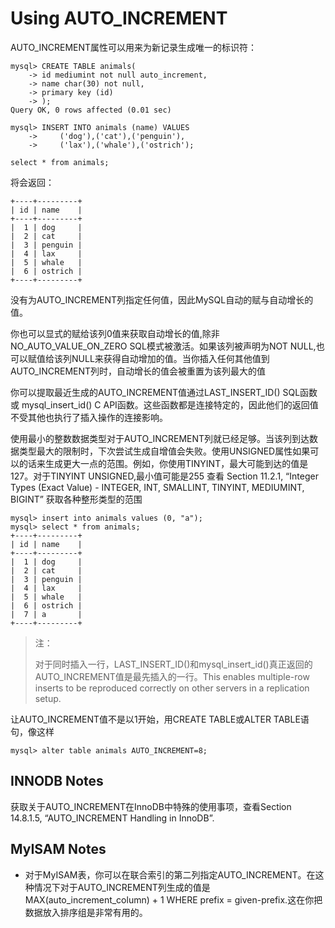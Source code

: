 # Using AUTO\_INCREMENT

AUTO\_INCREMENT属性可以用来为新记录生成唯一的标识符：

```
mysql> CREATE TABLE animals(
    -> id mediumint not null auto_increment,
    -> name char(30) not null,
    -> primary key (id)
    -> );
Query OK, 0 rows affected (0.01 sec)

mysql> INSERT INTO animals (name) VALUES
    ->     ('dog'),('cat'),('penguin'),
    ->     ('lax'),('whale'),('ostrich');

select * from animals;
```

将会返回：

```
+----+---------+
| id | name    |
+----+---------+
|  1 | dog     |
|  2 | cat     |
|  3 | penguin |
|  4 | lax     |
|  5 | whale   |
|  6 | ostrich |
+----+---------+
```

没有为AUTO\_INCREMENT列指定任何值，因此MySQL自动的赋与自动增长的值。

你也可以显式的赋给该列0值来获取自动增长的值,除非NO\_AUTO\_VALUE\_ON\_ZERO SQL模式被激活。如果该列被声明为NOT NULL,也可以赋值给该列NULL来获得自动增加的值。当你插入任何其他值到AUTO\_INCREMENT列时，自动增长的值会被重置为该列最大的值

你可以提取最近生成的AUTO\_INCREMENT值通过LAST\_INSERT\_ID\(\) SQL函数或 mysql\_insert\_id\(\) C API函数。这些函数都是连接特定的，因此他们的返回值不受其他也执行了插入操作的连接影响。

使用最小的整数数据类型对于AUTO\_INCREMENT列就已经足够。当该列到达数据类型最大的限制时，下次尝试生成自增值会失败。使用UNSIGNED属性如果可以的话来生成更大一点的范围。例如，你使用TINYINT，最大可能到达的值是127。对于TINYINT UNSIGNED,最小值可能是255 查看 Section 11.2.1, “Integer Types \(Exact Value\) - INTEGER, INT, SMALLINT, TINYINT, MEDIUMINT, BIGINT” 获取各种整形类型的范围

```
mysql> insert into animals values (0, "a");
mysql> select * from animals;
+----+---------+
| id | name    |
+----+---------+
|  1 | dog     |
|  2 | cat     |
|  3 | penguin |
|  4 | lax     |
|  5 | whale   |
|  6 | ostrich |
|  7 | a       |
+----+---------+
```

> 注：
>
> 对于同时插入一行，LAST\_INSERT\_ID\(\)和mysql\_insert\_id\(\)真正返回的AUTO\_INCREMENT值是最先插入的一行。This enables multiple-row inserts to be reproduced correctly on other servers in a replication setup.

让AUTO\_INCREMENT值不是以1开始，用CREATE TABLE或ALTER TABLE语句，像这样

```
mysql> alter table animals AUTO_INCREMENT=8;
```

## INNODB Notes

获取关于AUTO\_INCREMENT在InnoDB中特殊的使用事项，查看Section 14.8.1.5, “AUTO\_INCREMENT Handling in InnoDB”.

## MyISAM Notes

* 对于MyISAM表，你可以在联合索引的第二列指定AUTO\_INCREMENT。在这种情况下对于AUTO\_INCREMENT列生成的值是MAX(auto\_increment\_column) + 1 WHERE  prefix = given-prefix.这在你把数据放入排序组是非常有用的。



